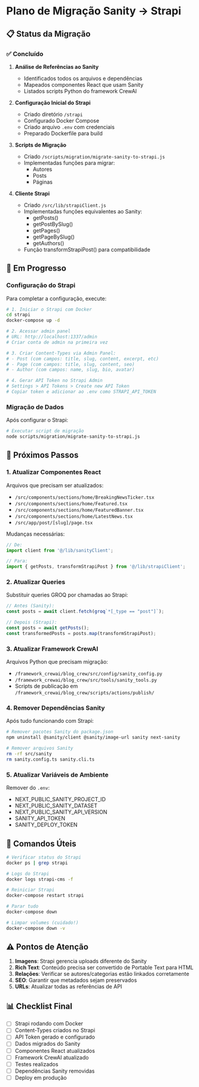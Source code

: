 # Plano de Migração Sanity → Strapi

## 📋 Status da Migração

### ✅ Concluído
1. **Análise de Referências ao Sanity**
   - Identificados todos os arquivos e dependências
   - Mapeados componentes React que usam Sanity
   - Listados scripts Python do framework CrewAI

2. **Configuração Inicial do Strapi**
   - Criado diretório `/strapi`
   - Configurado Docker Compose
   - Criado arquivo `.env` com credenciais
   - Preparado Dockerfile para build

3. **Scripts de Migração**
   - Criado `/scripts/migration/migrate-sanity-to-strapi.js`
   - Implementadas funções para migrar:
     - Autores
     - Posts
     - Páginas

4. **Cliente Strapi**
   - Criado `/src/lib/strapiClient.js`
   - Implementadas funções equivalentes ao Sanity:
     - getPosts()
     - getPostBySlug()
     - getPages()
     - getPageBySlug()
     - getAuthors()
   - Função transformStrapiPost() para compatibilidade

## 🚧 Em Progresso

### Configuração do Strapi
Para completar a configuração, execute:

```bash
# 1. Iniciar o Strapi com Docker
cd strapi
docker-compose up -d

# 2. Acessar admin panel
# URL: http://localhost:1337/admin
# Criar conta de admin na primeira vez

# 3. Criar Content-Types via Admin Panel:
# - Post (com campos: title, slug, content, excerpt, etc)
# - Page (com campos: title, slug, content, seo)
# - Author (com campos: name, slug, bio, avatar)

# 4. Gerar API Token no Strapi Admin
# Settings > API Tokens > Create new API Token
# Copiar token e adicionar ao .env como STRAPI_API_TOKEN
```

### Migração de Dados
Após configurar o Strapi:

```bash
# Executar script de migração
node scripts/migration/migrate-sanity-to-strapi.js
```

## 📝 Próximos Passos

### 1. Atualizar Componentes React
Arquivos que precisam ser atualizados:

- `/src/components/sections/home/BreakingNewsTicker.tsx`
- `/src/components/sections/home/Featured.tsx`
- `/src/components/sections/home/FeaturedBanner.tsx`
- `/src/components/sections/home/LatestNews.tsx`
- `/src/app/post/[slug]/page.tsx`

Mudanças necessárias:
```javascript
// De:
import client from '@/lib/sanityClient';

// Para:
import { getPosts, transformStrapiPost } from '@/lib/strapiClient';
```

### 2. Atualizar Queries
Substituir queries GROQ por chamadas ao Strapi:

```javascript
// Antes (Sanity):
const posts = await client.fetch(groq`*[_type == "post"]`);

// Depois (Strapi):
const posts = await getPosts();
const transformedPosts = posts.map(transformStrapiPost);
```

### 3. Atualizar Framework CrewAI
Arquivos Python que precisam migração:
- `/framework_crewai/blog_crew/src/config/sanity_config.py`
- `/framework_crewai/blog_crew/src/tools/sanity_tools.py`
- Scripts de publicação em `/framework_crewai/blog_crew/scripts/actions/publish/`

### 4. Remover Dependências Sanity
Após tudo funcionando com Strapi:

```bash
# Remover pacotes Sanity do package.json
npm uninstall @sanity/client @sanity/image-url sanity next-sanity

# Remover arquivos Sanity
rm -rf src/sanity
rm sanity.config.ts sanity.cli.ts
```

### 5. Atualizar Variáveis de Ambiente
Remover do `.env`:
- NEXT_PUBLIC_SANITY_PROJECT_ID
- NEXT_PUBLIC_SANITY_DATASET
- NEXT_PUBLIC_SANITY_API_VERSION
- SANITY_API_TOKEN
- SANITY_DEPLOY_TOKEN

## 🔧 Comandos Úteis

```bash
# Verificar status do Strapi
docker ps | grep strapi

# Logs do Strapi
docker logs strapi-cms -f

# Reiniciar Strapi
docker-compose restart strapi

# Parar tudo
docker-compose down

# Limpar volumes (cuidado!)
docker-compose down -v
```

## ⚠️ Pontos de Atenção

1. **Imagens**: Strapi gerencia uploads diferente do Sanity
2. **Rich Text**: Conteúdo precisa ser convertido de Portable Text para HTML
3. **Relações**: Verificar se autores/categorias estão linkados corretamente
4. **SEO**: Garantir que metadados sejam preservados
5. **URLs**: Atualizar todas as referências de API

## 📊 Checklist Final

- [ ] Strapi rodando com Docker
- [ ] Content-Types criados no Strapi
- [ ] API Token gerado e configurado
- [ ] Dados migrados do Sanity
- [ ] Componentes React atualizados
- [ ] Framework CrewAI atualizado
- [ ] Testes realizados
- [ ] Dependências Sanity removidas
- [ ] Deploy em produção